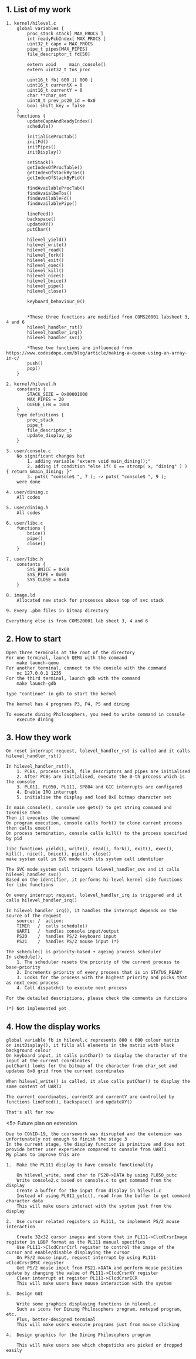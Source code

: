## 1. List of my work
    
    1. kernel/hilevel.c
        global variables {
            proc_stack stack[ MAX_PROCS ]
            int readyPcbIndex[ MAX_PROCS ]
            uint32_t capn = MAX_PROCS
            pipe_t pipes[MAX_PIPES]
            file_descriptor_t fd[50]

            extern void     main_console()
            extern uint32_t tos_proc

            uint16_t fb[ 600 ][ 800 ]
            uint16_t currentX = 0
            uint16_t currentY = 0
            char **char_set
            uint8_t prev_ps20_id = 0x0
            bool shift_key = false
        }
        functions {
            updateCapnAndReadyIndex()
            schedule()

            initialiseProcTab()
            initFd()
            initPipes()
            initDisplay()

            setStack()
            getIndexOfProcTable()
            getIndexOfStackByTos()
            getIndexOfStackByPid()

            findAvailableProcTab()
            findAvaialbeTos()
            findAvailableFd()
            findAvailablePipe()

            lineFeed()
            backspace()
            updateXY()
            putChar()

            hilevel_yield()
            hilevel_write()
            hilevel_read()
            hilevel_fork()
            hilevel_exit()
            hilevel_exec()
            hilevel_kill()
            hilevel_nice()
            hilevel_bnice()
            hilevel_pipe()
            hilevel_close()

            keyboard_behaviour_0()
            
            
            *These three functions are modified from COMS20001 labsheet 3, 4 and 6 
            hilevel_handler_rst()
            hilevel_handler_irq()
            hilevel_handler_svc()

            *These two functions are influenced from https://www.codesdope.com/blog/article/making-a-queue-using-an-array-in-c/
            push()
            pop()
        }

    2. kernel/hilevel.h
        constants {
            STACK_SIZE = 0x00001000
            MAX_PIPES = 20
            QUEUE_LEN = 1000
        }
        type definitions {
            proc_stack
            pipe_t
            file_descriptor_t
            update_display_op
        }

    3. user/console.c
        No significant changes but
            1. adding variable "extern void main_dining();"
            2. adding if condition "else if( 0 == strcmp( x, "dining" ) ) { return &main_dining; }"
            3. puts( "console$ ", 7 ); -> puts( "console$ ", 9 );
        were done
    
    4. user/dining.c
        All codes
    
    5. user/dining.h
        All codes
    
    6. user/libc.c
        functions {
            bnice()
            pipe()
            close()
        }
    
    7. user/libc.h
        constants {
            SYS_BNICE = 0x08
            SYS_PIPE = 0x09
            SYS_CLOSE = 0x0A
        }
    
    8. image.ld
        Allocated new stack for processes above top of svc stack

    9. Every .pbm files in bitmap directory

    Everything else is from COMS20001 lab sheet 3, 4 and 6

## 2. How to start

    Open three terminals at the root of the directory
    For one terminal, launch QEMU with the command
        make launch-qemu
    For another terminal, connect to the console with the command
        nc 127.0.0.1 1235
    For the third terminal, launch gdb with the command
        make launch-gdb
    
    type "continue" in gdb to start the kernel

    The kernel has 4 programs P3, P4, P5 and dining

    To execute dining Philosophers, you need to write command in console
        execute dining

## 3. How they work

    On reset interrupt request, lolevel_handler_rst is called and it calls hilevel_handler_rst()

    In hilevel_handler_rst(),
        1. PCBs, process-stack, file_descriptors and pipes are initialised
        2. After PCBs are initialised, execute the 0-th process which is the console
        3. PL011, PL050, PL111, SP804 and GIC interrupts are configured
        4. Enable IRQ interrupt
        5. initialise the display and load 8x8 bitmap character set
    
    In main_console(), console use gets() to get string command and tokenise them
    Then it executes the command
    On program execution, console calls fork() to clone current process then calls exec()
    On process termination, console calls kill() to the process specified by pid

    libc functions yield(), write(), read(), fork(), exit(), exec(), kill(), nice(), bnice(), pipe(), close()
    make system call in SVC mode with its system call identifier

    The SVC mode system call triggers lolevel_handler_svc and it calls hilevel_handler_svc()
    Based on the identifier, it performs hi-level kernel side functions for libc functions

    On every interrupt request, lolevel_handler_irq is triggered and it calls hilevel_handler_irq()

    In hilevel_handler_irq(), it handles the interrupt depends on the source of the request
        source: /  action:
        TIMER   /  calls schedule()
        UART1   /  handles console input/output
        PS20    /  handles PS/2 keyboard input
        PS21    /  handles PS/2 mouse input (*)
    
    The schedule() is priority-based + ageing process scheduler
    In schedule(),
        1. The scheduler resets the priority of the current process to base-priority
        2. Increments priority of every process that is in STATUS_READY
        3. Looks for the process with the highest priority and picks that as next_exec process
        4. Call dispatch() to execute next process

    For the detailed descriptions, please check the comments in functions

    (*) Not implemented yet

## 4. How the display works
    
    global variable fb in hilevel.c represents 800 x 600 colour matrix
    on initDisplay(), it fills all elements in the matrix with black background colour
    On keyboard input, it calls putChar() to display the character of the input at the current coordinates
    putChar() looks for the bitmap of the character from char_set and updates 8x8 grid from the current coordinates
    
    When hilevel_write() is called, it also calls putChar() to display the same content of UART1

    The current coordinates, currentX and currentY are controlled by functions lineFeed(), backspace() and updateXY()

    That's all for now

<5> Future plan on extension

    Due to COVID-19, the coursework was disrupted and the extension was unfortunately not enough to finish the stage 3
    In the current stage, the display function is primitive and does not provide better user experience compared to console from UART1
    My plans to improve this are
    
    1.  Make the PL111 display to have console functionality

        On hilevel_write, send char to PS20->DATA by using PL050_putc
        Write console2.c based on console.c to get command from the display
        Create a buffer for the input from display in hilevel.c
        Instead of using PL011_getc(), read from the buffer to get command character data
        This will make users interact with the system just from the display
    
    2.  Use cursor related registers in PL111, to implement PS/2 mouse interaction

        Create 32x32 cursor images and store that in PL111->ClcdCrsrImage register in LBBP format as the PL111 manual specifies
        Use PL111->ClcdCrsrCtrl register to control the image of the cursor and enable/disable displaying the cursor
        On PS/2 mouse input, request interrupt by using PL111->ClcdCrsrIMSC register
        Get PS/2 mouse input from PS21->DATA and perform mouse position update by changing the value of PL111->ClcdCrsrXY register
        Clear interrupt at register PL111->ClcdCrsrICR
        This will make users have mouse interaction with the system

    3.  Design GUI

        Write some graphics displaying functions in hilevel.c
        Such as icons for Dining Philosophers program, notepad program, etc.
        Plus, better-designed terminal
        This will make users execute programs just from mouse clicking
    
    4.  Design graphics for the Dining Philosophers program

        This will make users see which chopsticks are picked or dropped easily
